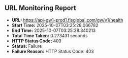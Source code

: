 ## URL Monitoring Report

- **URL:** https://api-gw1-prod1.fisglobal.com/gw/v1/health
- **Start Time:** 2025-10-07T03:25:28.066782
- **End Time:** 2025-10-07T03:25:28.340213
- **Total Time Taken:** 0.273431 seconds
- **HTTP Status Code:** 403
- **Status:** Failure
- **Failure Reason:** HTTP Status Code: 403
